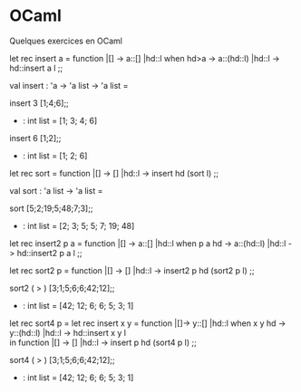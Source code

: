 # OCaml
Quelques exercices en OCaml

 let rec insert a = function
	|[] -> a::[]
	|hd::l when hd>a -> a::(hd::l) 
	|hd::l -> hd::insert a l
;;

val insert : 'a -> 'a list -> 'a list = <fun>

 insert 3 [1;4;6];;
- : int list = [1; 3; 4; 6]

 insert 6 [1;2];;
- : int list = [1; 2; 6]


 let rec sort = function 
	|[] -> []
	|hd::l -> insert hd (sort l)
;;

val sort : 'a list -> 'a list = <fun>

 sort [5;2;19;5;48;7;3];;
- : int list = [2; 3; 5; 5; 7; 19; 48]


 let rec insert2 p a = function 
	|[] -> a::[]
	|hd::l when p a hd -> a::(hd::l)
	|hd::l -> hd::insert2 p a l
;;

 let rec sort2 p = function 
	|[] -> []
	|hd::l -> insert2 p hd (sort2 p l)
;;

 sort2 ( > ) [3;1;5;6;6;42;12];;
- : int list = [42; 12; 6; 6; 5; 3; 1]


 let rec sort4 p = 
	let rec insert x y = function 
		|[]-> y::[]
		|hd::l when x y hd -> y::(hd::l)
		|hd::l -> hd::insert x y l 			
	in 
	function 
	|[] -> []
	|hd::l -> insert p hd (sort4 p l)
;;

 sort4 ( > ) [3;1;5;6;6;42;12];;
- : int list = [42; 12; 6; 6; 5; 3; 1]
